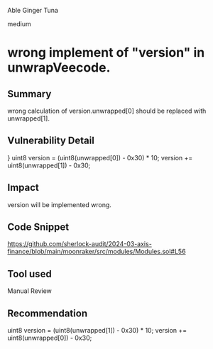 Able Ginger Tuna

medium

# wrong implement of "version" in unwrapVeecode.

## Summary
wrong calculation of version.unwrapped[0] should be replaced with unwrapped[1].
## Vulnerability Detail
}
    uint8 version = (uint8(unwrapped[0]) - 0x30) * 10;
    version += uint8(unwrapped[1]) - 0x30;
## Impact
version will be implemented wrong.
## Code Snippet
https://github.com/sherlock-audit/2024-03-axis-finance/blob/main/moonraker/src/modules/Modules.sol#L56
## Tool used

Manual Review

## Recommendation
 uint8 version = (uint8(unwrapped[1]) - 0x30) * 10;
    version += uint8(unwrapped[0]) - 0x30;